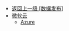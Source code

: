 - [返回上一级 [数据发布]](zh-CN/EdgeLinkStudio/工程管理/工程配置/数据发布/)
- [微软云](zh-CN/EdgeLinkStudio/工程管理/工程配置/数据发布/微软云/)
  - [Azure](zh-CN/EdgeLinkStudio/工程管理/工程配置/数据发布/微软云/Azure.md)
